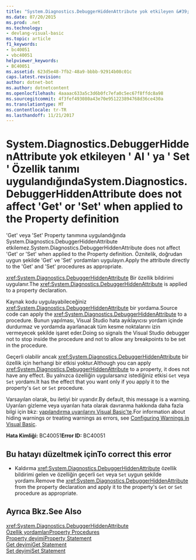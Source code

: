 ```yaml
---
title: "System.Diagnostics.DebuggerHiddenAttribute yok etkileyen &#39; Al &#39; ya &#39; Set &#39; Özellik tanımı uygulandığında"
ms.date: 07/20/2015
ms.prod: .net
ms.technology:
- devlang-visual-basic
ms.topic: article
f1_keywords:
- bc40051
- vbc40051
helpviewer_keywords:
- BC40051
ms.assetid: 623d5e48-7fb2-48a9-bbbb-92914b08c01c
caps.latest.revision: 
author: dotnet-bot
ms.author: dotnetcontent
ms.openlocfilehash: 4aaaac633a5c3d6b0fc7efa0c5ec67f8ffdc8a98
ms.sourcegitcommit: 4f3fef493080a43e70e951223894768d36ce430a
ms.translationtype: MT
ms.contentlocale: tr-TR
ms.lasthandoff: 11/21/2017
---
```

# <a name="systemdiagnosticsdebuggerhiddenattribute-does-not-affect-39get39-or-39set39-when-applied-to-the-property-definition"></a><span data-ttu-id="50cee-102">System.Diagnostics.DebuggerHiddenAttribute yok etkileyen &#39; Al &#39; ya &#39; Set &#39; Özellik tanımı uygulandığında</span><span class="sxs-lookup"><span data-stu-id="50cee-102">System.Diagnostics.DebuggerHiddenAttribute does not affect &#39;Get&#39; or &#39;Set&#39; when applied to the Property definition</span></span>
<span data-ttu-id="50cee-103">'Get' veya 'Set' Property tanımına uygulandığında System.Diagnostics.DebuggerHiddenAttribute etkilemez.</span><span class="sxs-lookup"><span data-stu-id="50cee-103">System.Diagnostics.DebuggerHiddenAttribute does not affect 'Get' or 'Set' when applied to the Property definition.</span></span> <span data-ttu-id="50cee-104">Öznitelik, doğrudan uygun şekilde 'Get' ve 'Set' yordamları uygulayın.</span><span class="sxs-lookup"><span data-stu-id="50cee-104">Apply the attribute directly to the 'Get' and 'Set' procedures as appropriate.</span></span>  
  
 <span data-ttu-id="50cee-105"><xref:System.Diagnostics.DebuggerHiddenAttribute> Bir özellik bildirimi uygulanır.</span><span class="sxs-lookup"><span data-stu-id="50cee-105">The <xref:System.Diagnostics.DebuggerHiddenAttribute> is applied to a property declaration.</span></span>  
  
 <span data-ttu-id="50cee-106">Kaynak kodu uygulayabileceğiniz <xref:System.Diagnostics.DebuggerHiddenAttribute> bir yordama.</span><span class="sxs-lookup"><span data-stu-id="50cee-106">Source code can apply the <xref:System.Diagnostics.DebuggerHiddenAttribute> to a procedure.</span></span> <span data-ttu-id="50cee-107">Bunun yapılması, Visual Studio hata ayıklayıcısı yordam içinde durdurmaz ve yordamda ayarlanacak tüm kesme noktalarını izin vermeyecek şekilde işaret eder.</span><span class="sxs-lookup"><span data-stu-id="50cee-107">Doing so signals the Visual Studio debugger not to stop inside the procedure and not to allow any breakpoints to be set in the procedure.</span></span>  
  
 <span data-ttu-id="50cee-108">Geçerli olabilir ancak <xref:System.Diagnostics.DebuggerHiddenAttribute> bir özellik için herhangi bir etkisi yoktur.</span><span class="sxs-lookup"><span data-stu-id="50cee-108">Although you can apply <xref:System.Diagnostics.DebuggerHiddenAttribute> to a property, it does not have any effect.</span></span> <span data-ttu-id="50cee-109">Bu yalnızca özelliğin uygularsanız istediğiniz etkisi `Get` veya `Set` yordamı.</span><span class="sxs-lookup"><span data-stu-id="50cee-109">It has the effect that you want only if you apply it to the property's `Get` or `Set` procedure.</span></span>  
  
 <span data-ttu-id="50cee-110">Varsayılan olarak, bu iletiyi bir uyarıdır.</span><span class="sxs-lookup"><span data-stu-id="50cee-110">By default, this message is a warning.</span></span> <span data-ttu-id="50cee-111">Uyarıları gizleme veya uyarıları hata olarak davranma hakkında daha fazla bilgi için bkz: [yapılandırma uyarılarını Visual Basic'te](/visualstudio/ide/configuring-warnings-in-visual-basic).</span><span class="sxs-lookup"><span data-stu-id="50cee-111">For information about hiding warnings or treating warnings as errors, see [Configuring Warnings in Visual Basic](/visualstudio/ide/configuring-warnings-in-visual-basic).</span></span>  
  
 <span data-ttu-id="50cee-112">**Hata Kimliği:** BC40051</span><span class="sxs-lookup"><span data-stu-id="50cee-112">**Error ID:** BC40051</span></span>  
  
## <a name="to-correct-this-error"></a><span data-ttu-id="50cee-113">Bu hatayı düzeltmek için</span><span class="sxs-lookup"><span data-stu-id="50cee-113">To correct this error</span></span>  
  
-   <span data-ttu-id="50cee-114">Kaldırma <xref:System.Diagnostics.DebuggerHiddenAttribute> özellik bildirimi gelen ve özelliğin geçerli `Get` veya `Set` uygun şekilde yordamı.</span><span class="sxs-lookup"><span data-stu-id="50cee-114">Remove the <xref:System.Diagnostics.DebuggerHiddenAttribute> from the property declaration and apply it to the property's `Get` or `Set` procedure as appropriate.</span></span>  
  
## <a name="see-also"></a><span data-ttu-id="50cee-115">Ayrıca Bkz.</span><span class="sxs-lookup"><span data-stu-id="50cee-115">See Also</span></span>  
 <xref:System.Diagnostics.DebuggerHiddenAttribute>  
 [<span data-ttu-id="50cee-116">Özellik yordamları</span><span class="sxs-lookup"><span data-stu-id="50cee-116">Property Procedures</span></span>](../../visual-basic/programming-guide/language-features/procedures/property-procedures.md)  
 [<span data-ttu-id="50cee-117">Property deyimi</span><span class="sxs-lookup"><span data-stu-id="50cee-117">Property Statement</span></span>](../../visual-basic/language-reference/statements/property-statement.md)  
 [<span data-ttu-id="50cee-118">Get deyimi</span><span class="sxs-lookup"><span data-stu-id="50cee-118">Get Statement</span></span>](../../visual-basic/language-reference/statements/get-statement.md)  
 [<span data-ttu-id="50cee-119">Set deyimi</span><span class="sxs-lookup"><span data-stu-id="50cee-119">Set Statement</span></span>](../../visual-basic/language-reference/statements/set-statement.md)
